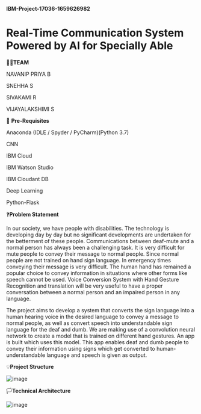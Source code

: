 
**IBM-Project-17036-1659626982**

# **Real-Time Communication System Powered by AI for Specially Able**


👩‍👦**TEAM**


NAVANIP PRIYA B

SNEHHA S

SIVAKAMI R

VIJAYALAKSHIMI S

🎯 **Pre-Requisites** 


Anaconda (IDLE / Spyder / PyCharm)(Python 3.7)

CNN

IBM Cloud

IBM Watson Studio

IBM Cloudant DB

Deep Learning

Python-Flask

❓**Problem Statement**

In our society, we have people with disabilities. The technology is developing day by day but no significant developments are undertaken for the betterment of these people. Communications between deaf-mute and a normal person has always been a challenging task. It is very difficult for mute people to convey their message to normal people. Since normal people are not trained on hand sign language. In emergency times conveying their message is very difficult. The human hand has remained a popular choice to convey information in situations where other forms like speech cannot be used. Voice Conversion System with Hand Gesture Recognition and translation will be very useful to have a proper conversation between a normal person and an impaired person in any language.

The project aims to develop a system that converts the sign language into a human hearing voice in the desired language to convey a message to normal people, as well as convert speech into understandable sign language for the deaf and dumb. We are making use of a convolution neural network to create a model that is trained on different hand gestures. An app is built which uses this model. This app enables deaf and dumb people to convey their information using signs which get converted to human-understandable language and speech is given as output.


💡**Project Structure** 


![image](https://user-images.githubusercontent.com/113359596/199239467-a2032b55-d6ac-43f0-88b3-877b07217c2b.png)

🏳**Technical Architecture**


![image](https://user-images.githubusercontent.com/113359596/199245854-e18d0440-5400-4a78-bc25-66e861965e33.png)

